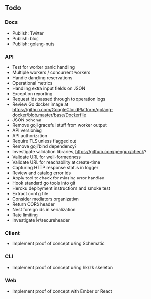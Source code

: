 ## Todo

### Docs

* Publish: Twitter
* Publish: blog
* Publish: golang-nuts

### API

* Test for worker panic handling
* Multiple workers / concurrent workers
* Handle dangling reservations
* Operational metrics
* Handling extra input fields on JSON
* Exception reporting
* Request Ids passed through to operation logs
* Review Go docker image at https://github.com/GoogleCloudPlatform/golang-docker/blob/master/base/Dockerfile
* JSON schema
* Remove goji graceful stuff from worker output
* API versioning
* API authorization
* Require TLS unless flagged out
* Remove goji/bind dependency?
* Investigate validation libraries, https://github.com/pengux/check?
* Validate URL for well-formedness
* Validate URL for reachability at create-time
* Capturing HTTP response status in logger
* Review and catalog error ids
* Apply tool to check for missing error handles
* Hook standard go tools into git
* Heroku deployment instructions and smoke test
* Extract config file
* Consider mediators organization
* Return CORS header
* Nest foreign ids in serialization
* Rate limiting
* Investigate kr/secureheader

### Client

* Implement proof of concept using Schematic

### CLI

* Implement proof of concept using hk/zk skeleton

### Web

* Implement proof of concept with Ember or React
